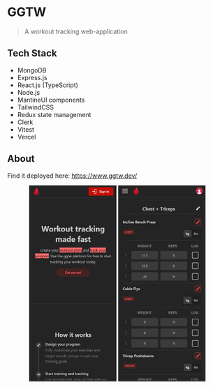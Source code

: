 # GGTW

> A workout tracking web-application

## Tech Stack

- MongoDB
- Express.js
- React.js (TypeScript)
- Node.js
- MantineUI components
- TailwindCSS
- Redux state management
- Clerk
- Vitest
- Vercel

## About

Find it deployed here: https://www.ggtw.dev/

<div align="center">
  <img src="./images/dashboard.JPG" width="200" height="450"/>
  <img src="./images/1.JPG" width="200" height="450" /> 
</div>

